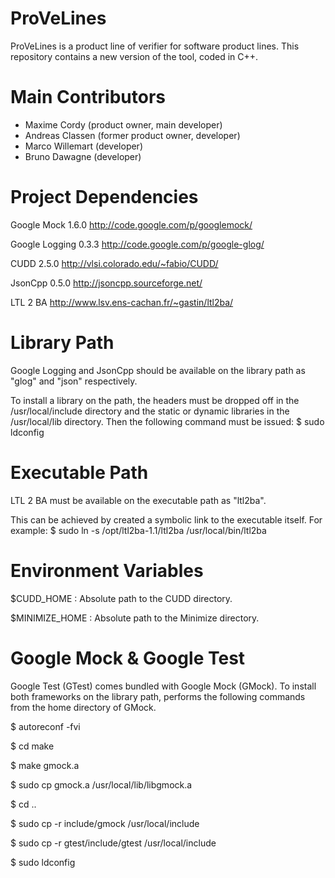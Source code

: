 # ProVeLines
ProVeLines is a product line of verifier for software product lines. This repository contains a new version of the tool, coded in C++.

# Main Contributors
- Maxime Cordy (product owner, main developer)
- Andreas Classen (former product owner, developer)
- Marco Willemart (developer)
- Bruno Dawagne (developer)

# Project Dependencies

Google Mock 1.6.0
http://code.google.com/p/googlemock/

Google Logging 0.3.3
http://code.google.com/p/google-glog/

CUDD 2.5.0
http://vlsi.colorado.edu/~fabio/CUDD/

JsonCpp 0.5.0
http://jsoncpp.sourceforge.net/

LTL 2 BA
http://www.lsv.ens-cachan.fr/~gastin/ltl2ba/


# Library Path

Google Logging and JsonCpp should be available on the library path
as "glog" and "json" respectively.

To install a library on the path, the headers must be dropped off in
the /usr/local/include directory and the static or dynamic libraries
in the /usr/local/lib directory. Then the following command must be
issued: $ sudo ldconfig


# Executable Path

LTL 2 BA must be available on the executable path as "ltl2ba".

This can be achieved by created a symbolic link to the executable
itself. For example:
$ sudo ln -s /opt/ltl2ba-1.1/ltl2ba /usr/local/bin/ltl2ba


# Environment Variables

$CUDD_HOME : Absolute path to the CUDD directory.

$MINIMIZE_HOME : Absolute path to the Minimize directory.


# Google Mock & Google Test

Google Test (GTest) comes bundled with Google Mock (GMock). To
install both frameworks on the library path, performs the following
commands from the home directory of GMock.

$ autoreconf -fvi

$ cd make

$ make gmock.a

$ sudo cp gmock.a /usr/local/lib/libgmock.a

$ cd ..

$ sudo cp -r include/gmock /usr/local/include

$ sudo cp -r gtest/include/gtest /usr/local/include

$ sudo ldconfig
